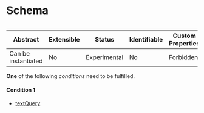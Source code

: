 
#  Schema

```
```


| Abstract | Extensible | Status | Identifiable | Custom Properties | Additional Properties | Defined In |
|----------|------------|--------|--------------|-------------------|-----------------------|------------|
| Can be instantiated | No | Experimental | No | Forbidden | Permitted | [schema/components/query.json](schema/components/query.json) |


**One** of the following *conditions* need to be fulfilled.


#### Condition 1



* [textQuery](schema/components/textQuery.md)

